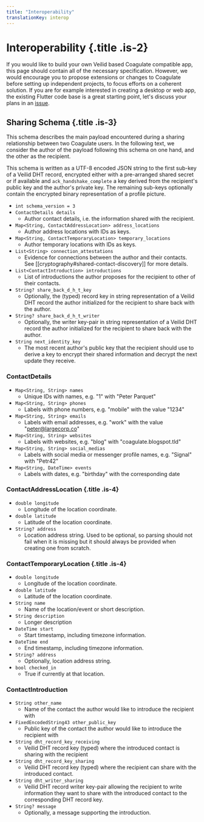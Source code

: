 ```yaml
---
title: "Interoperability"
translationKey: interop
---
```


# Interoperability {.title .is-2}

If you would like to build your own Veilid based Coagulate compatible app, this page should contain all of the necessary specification.
However, we would encourage you to propose extensions or changes to Coagulate before setting up independent projects, to focus efforts on a coherent solution.
If you are for example interested in creating a desktop or web app, the existing Flutter code base is a great starting point, let's discuss your plans in an [issue](https://github.com/LGro/coagulate/issues).

## Sharing Schema {.title .is-3}

This schema describes the main payload encountered during a sharing relationship between two Coagulate users.
In the following text, we consider the author of the payload following this schema on one hand, and the other as the recipient.

This schema is written as a UTF-8 encoded JSON string to the first sub-key of a Veilid DHT record, encrypted either with a pre-arranged shared secret or if available and `ack_handshake_complete` a key derived from the recipient's public key and the author's private key.
The remaining sub-keys optionally contain the encrypted binary representation of a profile picture.

- `int schema_version = 3`
- `ContactDetails details`
    - Author contact details, i.e. the information shared with the recipient.
- `Map<String, ContactAddressLocation> address_locations`
    - Author address locations with IDs as keys.
- `Map<String, ContactTemporaryLocation> temporary_locations`
    - Author temporary locations with IDs as keys.
- `List<String> connection_attestations`
    - Evidence for connections between the author and their contacts. See [[cryptography#shared-contact-discovery]] for more details.
- `List<ContactIntroduction> introductions`
    - List of introductions the author proposes for the recipient to other of their contacts.
- `String? share_back_d_h_t_key`
    - Optionally, the (typed) record key in string representation of a Veilid DHT record the author initialized for the recipient to share back with the author.
- `String? share_back_d_h_t_writer`
    - Optionally, the writer key-pair in string representation of a Veilid DHT record the author initialized for the recipient to share back with the author.
- `String next_identity_key`
    - The most recent author's public key that the recipient should use to derive a key to encrypt their shared information and decrypt the next update they receive.

### ContactDetails

- `Map<String, String> names`
    - Unique IDs with names, e.g. "1" with "Peter Parquet"
- `Map<String, String> phones`
    - Labels with phone numbers, e.g. "mobile" with the value "1234"
- `Map<String, String> emails`
    - Labels with email addresses, e.g. "work" with the value "peter@largecorp.co"
- `Map<String, String> websites`
    - Labels with websites, e.g. "blog" with "coagulate.blogspot.tld"
- `Map<String, String> social_medias`
    - Labels with social media or messenger profile names, e.g. "Signal" with "Petr42"
- `Map<String, DateTime> events`
    - Labels with dates, e.g. "birthday" with the corresponding date

### ContactAddressLocation {.title .is-4}

- `double longitude`
    - Longitude of the location coordinate.
- `double latitude`
    - Latitude of the location coordinate.
- `String? address`
    - Location address string. Used to be optional, so parsing should not fail when it is missing but it should always be provided when creating one from scratch.

### ContactTemporaryLocation {.title .is-4}
- `double longitude`
    - Longitude of the location coordinate.
- `double latitude`
    - Latitude of the location coordinate.
- `String name`
    - Name of the location/event or short description.
- `String description`
    - Longer description
- `DateTime start`
    - Start timestamp, including timezone information.
- `DateTime end`
    - End timestamp, including timezone information.
- `String? address`
    - Optionally, location address string.
- `bool checked_in`
    - True if currently at that location.

### ContactIntroduction
- `String other_name`
    - Name of the contact the author would like to introduce the recipient with
- `FixedEncodedString43 other_public_key`
    - Public key of the contact the author would like to introduce the recipient with
- `String dht_record_key_receiving`
    - Veilid DHT record key (typed) where the introduced contact is sharing with the recipient
- `String dht_record_key_sharing`
    - Veilid DHT record key (typed) where the recipient can share with the introduced contact.
- `String dht_writer_sharing`
    - Veilid DHT record writer key-pair allowing the recipient to write information they want to share with the introduced contact to the corresponding DHT record key.
- `String? message`
    - Optionally, a message supporting the introduction.
